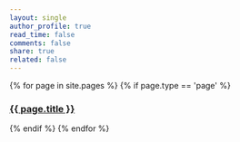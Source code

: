 ```yaml
---
layout: single
author_profile: true
read_time: false
comments: false
share: true
related: false
---
```



<div class="entries-{{ entries_layout }}">
{% for page in site.pages %}
  {% if page.type == 'page' %}  
    <h3><a href="{{ page.url }}">{{ page.title }}</a></h3>
  {% endif %}
{% endfor %}
</div>



